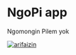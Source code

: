 # NgoPi app
Ngomongin Pilem yok

[![arifaizin](https://circleci.com/gh/reza-id/ngopi.svg?style=svg)](https://circleci.com/gh/reza-id/ngopi)
